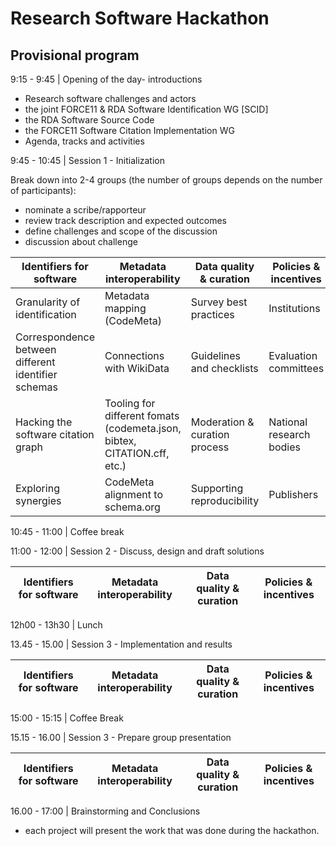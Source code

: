 # Research Software Hackathon

## Provisional program

9:15 - 9:45 | Opening of the day- introductions
-  Research software challenges and actors
  - the joint FORCE11 & RDA Software Identification WG [SCID]
  - the RDA Software Source Code
  - the FORCE11 Software Citation Implementation WG
- Agenda, tracks and activities

9:45 - 10:45 | Session 1 - Initialization

Break down into 2-4 groups (the number of groups depends on the number of participants):

- nominate a scribe/rapporteur
- review track description and expected outcomes
- define challenges and scope of the discussion
- discussion about challenge


| **Identifiers for software** | **Metadata interoperability** | **Data quality &amp; curation** | **Policies &amp; incentives** |
| --- | --- | --- | --- |
| Granularity of identification | Metadata mapping (CodeMeta) | Survey best practices | Institutions |
| Correspondence between different identifier schemas | Connections with WikiData | Guidelines and checklists | Evaluation committees |
| Hacking the software citation graph |  Tooling for different fomats (codemeta.json, bibtex, CITATION.cff, etc.) | Moderation & curation process | National research bodies |
| Exploring synergies|  CodeMeta alignment to schema.org | Supporting reproducibility | Publishers |

10:45 - 11:00 | Coffee break

11:00 - 12:00 | Session 2 -  Discuss, design and draft solutions



| **Identifiers for software** | **Metadata interoperability** | **Data quality &amp; curation** | **Policies &amp; incentives** |
| --- | --- | --- | --- |

12h00 - 13h30 | Lunch

13.45 - 15.00 | Session 3 - Implementation and results


| **Identifiers for software** | **Metadata interoperability** | **Data quality &amp; curation** | **Policies &amp; incentives** |
| --- | --- | --- | --- |


15:00 - 15:15 | Coffee Break

15.15 - 16.00 | Session 3 - Prepare group presentation

| **Identifiers for software** | **Metadata interoperability** | **Data quality &amp; curation** | **Policies &amp; incentives** |
| --- | --- | --- | --- |

16.00 - 17:00 | Brainstorming and Conclusions

- each project will present the work that was done during the hackathon.
